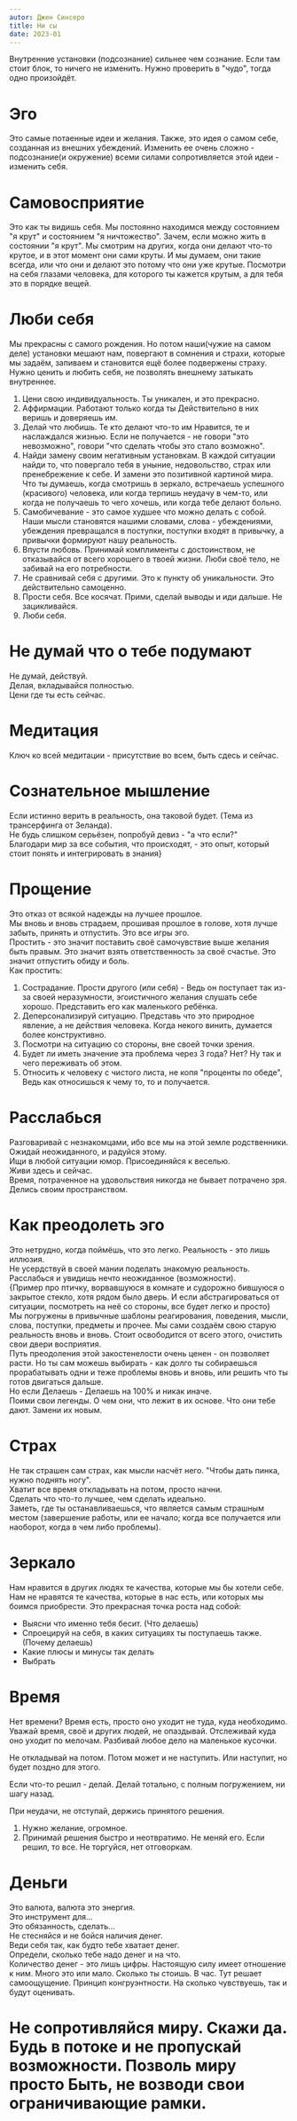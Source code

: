 ```yaml
---
autor: Джен Синсеро
title: Ни сы
date: 2023-01
---
```


Внутренние установки (подсознание) сильнее чем сознание. Если там стоит блок, то ничего не изменить. Нужно проверить в "чудо", тогда одно произойдёт.

# Эго
Это самые потаенные идеи и желания. Также, это идея о самом себе, созданная из внешних убеждений. Изменить ее очень сложно - подсознание(и окружение) всеми силами сопротивляется этой идеи - изменить себя.

# Самовосприятие
Это как ты видишь себя. Мы постоянно находимся между состоянием "я крут" и состоянием "я ничтожество". Зачем, если можно жить в состоянии "я крут". Мы смотрим на других, когда они делают что-то крутое, и в этот момент они сами круты. И мы думаем, они такие всегда, или что они и делают это потому что они уже крутые. Посмотри на себя глазами человека, для которого ты кажется крутым, а для тебя это в порядке вещей.

# Люби себя
Мы прекрасны с самого рождения. Но потом наши(чужие на самом деле) установки мешают нам, повергают в сомнения и страхи, которые мы задаём, запиваем и становится ещё более подвержены страху. Нужно ценить и любить себя, не позволять внешнему затыкать внутреннее.

1. Цени свою индивидуальность. Ты уникален, и это прекрасно.
2. Аффирмации. Работают только когда ты Действительно в них веришь и доверяешь им.
3. Делай что любишь. Те кто делают что-то им Нравится, те и наслаждался жизнью. Если не получается - не говори "это невозможно", говори "что сделать чтобы это стало возможно".
4. Найди замену своим негативным установкам. В каждой ситуации найди то, что повергало тебя в уныние, недовольство, страх или пренебрежение к себе. И замени это позитивной картиной мира. Что ты думаешь, когда смотришь в зеркало, встречаешь успешного (красивого) человека, или когда терпишь неудачу в чем-то, или когда не получаешь то чего хочешь, или когда тебе делают больно.
5. Самобичевание - это самое худшее что можно делать с собой. Наши мысли становятся нашими словами, слова - убеждениями, убеждения превращался в поступки, поступки входят в привычку, а привычки формируют нашу реальность.
6. Впусти любовь. Принимай комплименты с достоинством, не отказывайся от всего хорошего в твоей жизни. Люби своё тело, не забивай на его потребности.
7. Не сравнивай себя с другими. Это к пункту об уникальности. Это действительно самоценно.
8. Прости себя. Все косячат. Прими, сделай выводы и иди дальше. Не зацикливайся.
9. Люби себя.

# Не думай что о тебе подумают
Не думай, действуй.  
Делая, вкладывайся полностью.  
Цени где ты есть сейчас.

# Медитация
Ключ ко всей медитации - присутствие во всем, быть сдесь и сейчас.

# Сознательное мышление
Если истинно верить в реальность, она таковой будет. (Тема из трансерфинга от Зеланда).  
Не будь слишком серьёзен, попробуй девиз - "а что если?"  
Благодари мир за все события, что происходят, - это опыт, который стоит понять и интегрировать в знания}

# Прощение
Это отказ от всякой надежды на лучшее прошлое.  
Мы вновь и вновь страдаем, прошивая прошлое в голове, хотя лучше забыть, принять и отпустить. Это все игры эго.  
Простить - это значит поставить своё самочувствие выше желания быть правым. Это значит взять ответственность за своё счастье. Это значит отпустить обиду и боль.  
Как простить:  
1. Сострадание. Прости другого (или себя) - Ведь он поступает так из-за своей неразумности, эгоистичного желания слушать себе хорошо. Представить его как маленького ребёнка.
2. Деперсонализируй ситуацию. Представь что это природное явление, а не действия человека. Когда некого винить, думается более конструктивно.
3. Посмотри на ситуацию со стороны, вне своей точки зрения.
4. Будет ли иметь значение эта проблема через 3 года? Нет? Ну так и чего переживать об этом.
5. Относить к человеку с чистого листа, не копя "проценты по обеде", Ведь как относишься к чему то, то и получается.

# Расслабься
Разговаривай с незнакомцами, ибо все мы на этой земле родственники.  
Ожидай неожиданного, и радуйся этому.  
Ищи в любой ситуации юмор. Присоединяйся к веселью.  
Живи здесь и сейчас.  
Время, потраченное на удовольствия никогда не бывает потрачено зря.  
Делись своим пространством.

# Как преодолеть эго
Это нетрудно, когда поймёшь, что это легко. Реальность - это лишь иллюзия.  
Не усердствуй в своей мании поделать знакомую реальность. Расслабься и увидишь нечто неожиданное (возможности).  
{Пример про птичку, ворвавшуюся в комнате и судорожно бившуюся о закрытое стекло, хотя рядом было дверь. И если абстрагироваться от ситуации, посмотреть на неё со стороны, все будет легко и просто}    
Мы погружены в привычные шаблоны реагирования, поведения, мысли, слова, поступки, предметы и прочее. Мы сами создаём свою старую реальность вновь и вновь. Стоит освободится от всего этого, очистить свои двери восприятия.  
Путь преодоления этой закостенелости очень ценен - он позволяет расти. Но ты сам можешь выбирать - как долго ты собираешься прорабатывать одни и теже проблемы вновь и вновь, или  решить что ты готов двигаться дальше.  
Но если Делаешь - Делаешь на 100% и никак иначе.  
Поими свои легенды. О чем они, что лежит в их основе. Что они тебе дают. Замени их новым.  

# Страх
Не так страшен сам страх, как мысли насчёт него.
"Чтобы дать пинка, нужно поднять ногу".  
Хватит все время откладывать на потом, просто начни.  
Сделать что что-то лучшее, чем сделать идеально.  
Заметь, где ты останавливаешься, что является самым страшным местом (завершение работы, или ее начало; когда все получается или наоборот, когда в чем либо проблемы).  

# Зеркало
Нам нравится в других людях те качества, которые мы бы хотели себе.
Нам не нравятся те качества, которые в нас есть, или которых мы боимся приобрести. Это прекрасная точка роста над собой:
- Выясни что именно тебя бесит. (Что делаешь)
- Спроецируй на себя, в каких ситуациях ты поступаешь также. (Почему делаешь)
- Какие плюсы и минусы так делать
- Выбрать

# Время
Нет времени? Время есть, просто оно уходит не туда, куда необходимо.    
Уважай время, своё и других людей, не опаздывай. Отслеживай куда оно уходит по мелочам. Разбивай любое дело на маленькое кусочки.

Не откладывай на потом. Потом может и не наступить. Или наступит, но будет поздно для этого.

Если что-то решил - делай. Делай тотально, с полным погружением, ни шагу назад.

При неудачи, не отступай, держись принятого решения.  
1. Нужно желание, огромное.
2. Принимай решения быстро и неотвратимо. Не меняй его. Если решил, то все. Не торгуйся, нет отговоркам.

# Деньги
Это валюта, валюта это энергия.  
Это инструмент для...  
Это обязанность, сделать...  
Не стесняйся и не бойся наличия денег.  
Веди себя так, как будто тебе хватает денег.  
Определи, сколько тебе надо денег и на что.  
Количество денег - это лишь цифры. Настоящую силу имеет отношение к ним. Много это или мало. Сколько ты стоишь. В час. Тут решает самоощущение. Принцип конгруэнтности. На сколько чувствуешь, так и будут оценивать.

# Не сопротивляйся миру. Скажи да. Будь в потоке и не пропускай возможности. Позволь миру просто Быть, не возводи свои ограничивающие рамки.